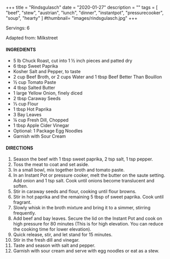 +++
title = "Rindsgulasch"
date = "2020-01-27"
description = ""
tags = [
	"beef",
    "stew",
    "austrian",
    "lunch",
    "dinner",
    "instantpot",
    "pressurecooker",
    "soup",
    "hearty"
]
#thumbnail= "images/rindsgulasch.jpg"
+++

Servings: 6<!--more-->

Adapted from: Milkstreet

#### INGREDIENTS 

* 5 lb Chuck Roast, cut into 1 ½ inch pieces and patted dry 
* 6 tbsp Sweet Paprika 
* Kosher Salt and Pepper, to taste 
* 2 cup Beef Broth, or 2 cups Water and 1 tbsp Beef Better Than Bouillon 
* ½ cup Tomato Paste 
* 4 tbsp Salted Butter
* 1 large Yellow Onion, finely diced 
* 2 tbsp Caraway Seeds 
* ⅓ cup Flour 
* 1 tbsp Hot Paprika 
* 3 Bay Leaves 
* ¼ cup Fresh Dill, Chopped 
* 1 tbsp Apple Cider Vinegar 
* Optional: 1 Package Egg Noodles 
* Garnish with Sour Cream  

#### DIRECTIONS 

1. Season the beef with 1 tbsp sweet paprika, 2 tsp salt, 1 tsp pepper. 
2. Toss the meat to coat and set aside. 
3. In a small bowl, mix together broth and tomato paste. 
4. In an Instant Pot or pressure cooker, melt the butter on the saute setting. Add onion and 1 tsp salt. Cook until onions become translucent and soften. 
5. Stir in caraway seeds and flour, cooking until flour browns. 
6. Stir in hot paprika and the remaining 5 tbsp of sweet paprika. Cook until fragrant. 
7. Slowly whisk in the broth mixture and bring it to a simmer, stirring frequently. 
8. Add beef and bay leaves. Secure the lid on the Instant Pot and cook on high pressure for 80 minutes (This is for high elevation. You can reduce the cooking time for lower elevation).  
9. Quick release, stir, and let stand for 15 minutes. 
10. Stir in the fresh dill and vinegar. 
11. Taste and season with salt and pepper. 
12. Garnish with sour cream and serve with egg noodles or eat as a stew. 
